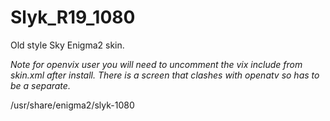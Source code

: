 # Slyk_R19_1080
Old style Sky Enigma2 skin. 

*Note for openvix user you will need to uncomment the vix include from skin.xml after install. There is a screen that clashes with openatv so has to be a separate.*

/usr/share/enigma2/slyk-1080
